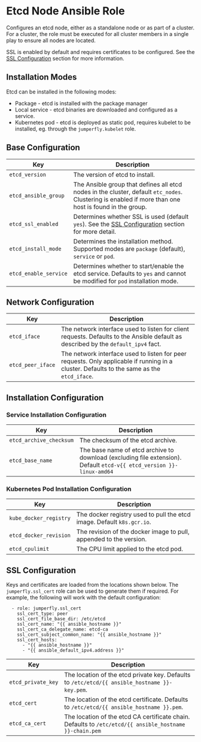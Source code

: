 # Etcd Node Ansible Role
Configures an etcd node, either as a standalone node or as part of a cluster.
For a cluster, the role must be executed for all cluster members in a single play to ensure all nodes are located.

SSL is enabled by default and requires certificates to be configured.
See the [SSL Configuration](#ssl-configuration) section for more information.

## Installation Modes
Etcd can be installed in the following modes:
* Package - etcd is installed with the package manager
* Local service - etcd binaries are downloaded and configured as a service.
* Kubernetes pod - etcd is deployed as static pod, requires kubelet to be installed, eg. through the  ``jumperfly.kubelet`` role.

## Base Configuration
| Key | Description |
|-----|-------------|
| ``etcd_version``        | The version of etcd to install. |
| ``etcd_ansible_group``  | The Ansible group that defines all etcd nodes in the cluster, default ``etc_nodes``. Clustering is enabled if more than one host is found in the group. |
| ``etcd_ssl_enabled``    | Determines whether SSL is used (default ``yes``). See the [SSL Configuration](#ssl-configuration) section for more detail. |
| ``etcd_install_mode``   | Determines the installation method. Supported modes are ``package`` (default), ``service`` or ``pod``. |
| ``etcd_enable_service`` | Determines whether to start/enable the etcd service. Defaults to ``yes`` and cannot be modified for ``pod`` installation mode. |

## Network Configuration
| Key | Description |
|-----|-------------|
| ``etcd_iface``      | The network interface used to listen for client requests. Defaults to the Ansible default as described by the ``default_ipv4`` fact. |
| ``etcd_peer_iface`` | The network interface used to listen for peer requests. Only applicable if running in a cluster. Defaults to the same as the ``etcd_iface``. |

## Installation Configuration
### Service Installation Configuration
| Key | Description |
|-----|-------------|
| ``etcd_archive_checksum`` | The checksum of the etcd archive. |
| ``etcd_base_name``        | The base name of etcd archive to download (excluding file extension). Default ``etcd-v{{ etcd_version }}-linux-amd64`` |

### Kubernetes Pod Installation Configuration
| Key | Description |
|-----|-------------|
| ``kube_docker_registry`` | The docker registry used to pull the etcd image. Default ``k8s.gcr.io``. |
| ``etcd_docker_revision`` | The revision of the docker image to pull, appended to the version. |
| ``etcd_cpulimit``        | The CPU limit applied to the etcd pod. |

## SSL Configuration
Keys and certificates are loaded from the locations shown below.
The ``jumperfly.ssl_cert`` role can be used to generate them if required. For example, the following will work with the default configuration:
```
  - role: jumperfly.ssl_cert
    ssl_cert_type: peer
    ssl_cert_file_base_dir: /etc/etcd
    ssl_cert_name: "{{ ansible_hostname }}"
    ssl_cert_ca_delegate_name: etcd-ca
    ssl_cert_subject_common_name: "{{ ansible_hostname }}"
    ssl_cert_hosts:
      - "{{ ansible_hostname }}"
      - "{{ ansible_default_ipv4.address }}"
```

| Key | Description |
|-----|-------------|
| ``etcd_private_key`` | The location of the etcd private key. Defaults to ``/etc/etcd/{{ ansible_hostname }}-key.pem``. |
| ``etcd_cert``        | The location of the etcd certificate. Defaults to ``/etc/etcd/{{ ansible_hostname }}.pem``. |
| ``etcd_ca_cert``     | The location of the etcd CA certificate chain. Defaults to ``/etc/etcd/{{ ansible_hostname }}-chain.pem`` |
